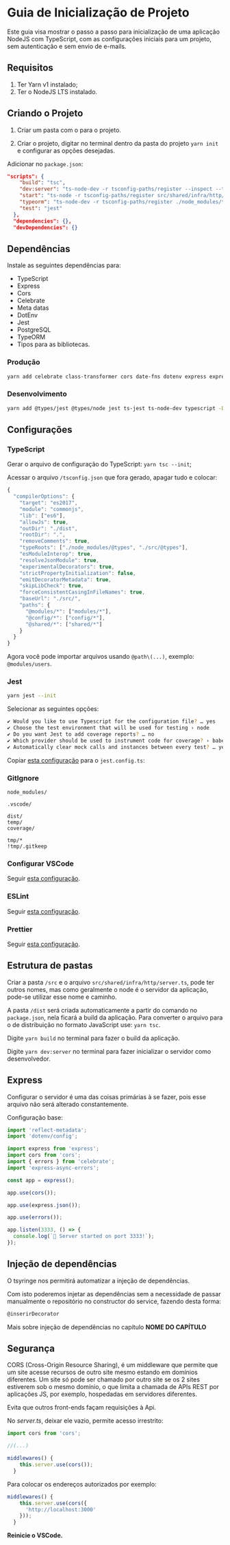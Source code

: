 # Guia de Inicialização de Projeto

Este guia visa mostrar o passo a passo para inicialização de uma aplicação NodeJS com TypeScript, com as configurações iniciais para um projeto, sem autenticação e sem envio de e-mails.

## Requisitos

1. Ter Yarn v1 instalado;
2. Ter o NodeJS LTS instalado.

## Criando o Projeto

1. Criar um pasta com o para o projeto.

2. Criar o projeto, digitar no terminal dentro da pasta do projeto `yarn init` e configurar as opções desejadas.

Adicionar no `package.json`:

```json
"scripts": {
    "build": "tsc",
    "dev:server": "ts-node-dev -r tsconfig-paths/register --inspect --transpile-only --ignore-watch node_modules src/shared/infra/http/server.ts",
    "start": "ts-node -r tsconfig-paths/register src/shared/infra/http/index.ts",
    "typeorm": "ts-node-dev -r tsconfig-paths/register ./node_modules/typeorm/cli.js",
    "test": "jest"
  },
  "dependencies": {},
  "devDependencies": {}
```

## Dependências

Instale as seguintes dependências para:

- TypeScript
- Express
- Cors
- Celebrate
- Meta datas
- DotEnv
- Jest
- PostgreSQL
- TypeORM
- Tipos para as bibliotecas.

### Produção

```zsh 
yarn add celebrate class-transformer cors date-fns dotenv express express-async-errors pg reflect-metadata tsyringe typeorm
```

### Desenvolvimento

```zsh
yarn add @types/jest @types/node jest ts-jest ts-node-dev typescript -D
```
## Configurações

### TypeScript

Gerar o arquivo de configuração do TypeScript: `yarn tsc --init`;

Acessar o arquivo `/tsconfig.json` que fora gerado, apagar tudo e colocar:

```js
{
  "compilerOptions": {
    "target": "es2017",
    "module": "commonjs",
    "lib": ["es6"],
    "allowJs": true,
    "outDir": "./dist",
    "rootDir": ".",
    "removeComments": true,
    "typeRoots": ["./node_modules/@types", "./src/@types"],
    "esModuleInterop": true,
    "resolveJsonModule": true,
    "experimentalDecorators": true,
    "strictPropertyInitialization": false,
    "emitDecoratorMetadata": true,
    "skipLibCheck": true,
    "forceConsistentCasingInFileNames": true,
    "baseUrl": "./src/",
    "paths": {
      "@modules/*": ["modules/*"],
      "@config/*": ["config/*"],
      "@shared/*": ["shared/*"]
    }
  }
}
```

Agora você pode importar arquivos usando `@path\(...)`, exemplo: `@modules/users`.

### Jest

```zsh
yarn jest --init
```

Selecionar as seguintes opções:

```zsh
✔ Would you like to use Typescript for the configuration file? … yes
✔ Choose the test environment that will be used for testing › node
✔ Do you want Jest to add coverage reports? … no
✔ Which provider should be used to instrument code for coverage? › babel
✔ Automatically clear mock calls and instances between every test? … yes
```

Copiar [esta configuração]([link](https://github.com/MGustav0/tutoriando/blob/master/01_-_Back-end/NodeJS/03.01_-_jest.config.md)) para o `jest.config.ts`:

### GitIgnore

```gitignore
node_modules/

.vscode/

dist/
temp/
coverage/

tmp/*
!tmp/.gitkeep
```

### Configurar VSCode

Seguir [esta configuração]([link](https://github.com/MGustav0/tutoriando/blob/master/07_-_Code_Formatters/01_-_VSCode.md)).

### ESLint

Seguir [esta configuração]([link](https://github.com/MGustav0/tutoriando/blob/master/07_-_Code_Formatters/02_-_ESLint_-_NodeJS.md)).

### Prettier

Seguir [esta configuração]([link](https://github.com/MGustav0/tutoriando/blob/master/07_-_Code_Formatters/03_-_Prettier.md)).

## Estrutura de pastas

Criar a pasta `/src` e o arquivo `src/shared/infra/http/server.ts`, pode ter outros nomes, mas como geralmente o node é o servidor da aplicação, pode-se utilizar esse nome e caminho.

A pasta `/dist` será criada automaticamente a partir do comando no `package.json`, nela ficará a build da aplicação. Para converter o arquivo para o de distribuição no formato JavaScript use: `yarn tsc`.

Digite `yarn build` no terminal para fazer o build da aplicação.

Digite `yarn dev:server` no terminal para fazer inicializar o servidor como desenvolvedor.

## Express

Configurar o servidor é uma das coisas primárias à se fazer, pois esse arquivo não será alterado constantemente.

Configuração base:

```js
import 'reflect-metadata';
import 'dotenv/config';

import express from 'express';
import cors from 'cors';
import { errors } from 'celebrate';
import 'express-async-errors';

const app = express();

app.use(cors());

app.use(express.json());

app.use(errors());

app.listen(3333, () => {
  console.log(`🚀 Server started on port 3333!`);
});

```

## Injeção de dependências

O tsyringe nos permitirá automatizar a injeção de dependências.

Com isto poderemos injetar as dependências sem a necessidade de passar manualmente o repositório no constructor do service, fazendo desta forma:

```js
@inserirDecorator
```

Mais sobre injeção de dependências no capítulo **NOME DO CAPÍTULO**

## Segurança

CORS (Cross-Origin Resource Sharing), é um middleware que permite que um site acesse recursos de outro site mesmo estando em domínios diferentes. Um site só pode ser chamado por outro site se os 2 sites estiverem sob o mesmo domínio, o que limita a chamada de APIs REST por aplicações JS, por exemplo, hospedadas em servidores diferentes.

Evita que outros front-ends façam requisições à Api.

No _server.ts_, deixar ele vazio, permite acesso irrestrito:

```js
import cors from 'cors';

//(...)

middlewares() {
    this.server.use(cors());
  }
```

Para colocar os endereços autorizados por exemplo:

```js
middlewares() {
    this.server.use(cors({
      'http://localhost:3000'
    }));
  }
```

**Reinicie o VSCode.**
